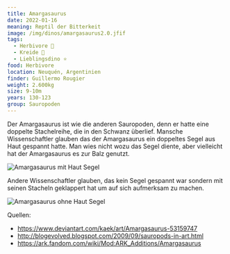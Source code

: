```yaml
---
title: Amargasaurus
date: 2022-01-16
meaning: Reptil der Bitterkeit
image: /img/dinos/amargasaurus2.0.jfif
tags:
  - Herbivore 🌿
  - Kreide 🦴
  - Lieblingsdino ⭐
food: Herbivore
location: Neuquén, Argentinien
finder: Guillermo Rougier
weight: 2.600kg
size: 9-10m
years: 130-123
group: Sauropoden
---
```

Der Amargasaurus ist wie die anderen Sauropoden, denn er hatte eine doppelte Stachelreihe, die in den Schwanz überlief. Mansche Wissenschaftler glauben das der Amargasaurus ein doppeltes Segel aus Haut gespannt hatte. Man wies nicht wozu das Segel diente, aber vielleicht hat der Amargasaurus es zur Balz genutzt.

![Amargasaurus mit Haut Segel](/img/dinos/amargasaurus2.0.jfif)

Andere Wissenschaftler glauben, das kein Segel gespannt war sondern mit seinen Stacheln geklappert hat um auf sich aufmerksam zu machen.

![Amargasaurus ohne Haut Segel](/img/dinos/amargasaurus.jpg)

Quellen:

* <https://www.deviantart.com/kaek/art/Amargasaurus-53159747>
* <http://blogevolved.blogspot.com/2009/09/sauropods-in-art.html>
* <https://ark.fandom.com/wiki/Mod:ARK_Additions/Amargasaurus>